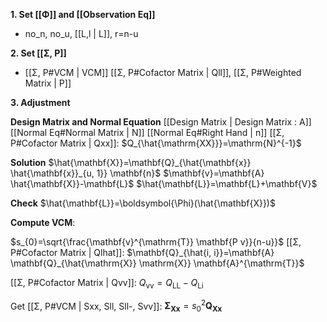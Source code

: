 **1. Set  [[Φ]] and [[Observation Eq]]** 
- no_n, no_u, [[L,l | L]], r=n-u

**2. Set  [[Σ, P]]**
- [[Σ, P#VCM | VCM]] [[Σ, P#Cofactor Matrix | Qll]], [[Σ, P#Weighted Matrix | P]]

**3. Adjustment**

**Design Matrix and Normal Equation**
 [[Design Matrix | Design Matrix : A]] 
 [[Normal Eq#Normal Matrix | N]]
 [[Normal Eq#Right Hand | n]]
 [[Σ, P#Cofactor Matrix | Qxx]]: $Q_{\hat{\mathrm{XX}}}=\mathrm{N}^{-1}$
   
 **Solution**
 $\hat{\mathbf{X}}=\mathbf{Q}_{\hat{\mathbf{x}} \hat{\mathbf{x}}_{u, 1}} \mathbf{n}$
$\mathbf{v}=\mathbf{A} \hat{\mathbf{X}}-\mathbf{L}$
 $\hat{\mathbf{L}}=\mathbf{L}+\mathbf{V}$
 
 **Check**
$\hat{\mathbf{L}}=\boldsymbol{\Phi}(\hat{\mathbf{X}})$


**Compute VCM**: 

$s_{0}=\sqrt{\frac{\mathbf{v}^{\mathrm{T}} \mathbf{P v}}{n-u}}$
[[Σ, P#Cofactor Matrix | Qlhat]]: $\mathbf{Q}_{\hat{i, i}}=\mathbf{A} \mathbf{Q}_{\hat{\mathrm{X}} \mathrm{X}} \mathbf{A}^{\mathrm{T}}$

[[Σ, P#Cofactor Matrix | Qvv]]: $Q_{\mathrm{vv}}=Q_{\mathrm{LL}}-Q_{\mathrm{Li}}$

Get [[Σ, P#VCM | Sxx, Sll, Sll-, Svv]]:  $\boldsymbol{\Sigma}_{\mathbf{X} \mathbf{x}}=s_{0}^{2} \mathbf{Q}_{\mathbf{X} \mathbf{x}}$

 